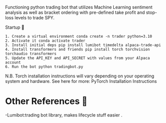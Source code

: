 Functioning python trading bot that utilizes Machine Learning sentiment analysis as well as bracket ordering with pre-defined take profit and stop-loss levels to trade SPY.

Startup 🚀

    1. Create a virtual environment conda create -n trader python=3.10
    2. Activate it conda activate trader
    3. Install initial deps pip install lumibot timedelta alpaca-trade-api
    4. Install transformers and friends pip install torch torchvision torchaudio transformers
    5. Update the API_KEY and API_SECRET with values from your Alpaca account
    6. Run the bot python tradingbot.py

N.B. Torch installation instructions will vary depending on your operating system and hardware. See here for more: PyTorch Installation Instructions

# Other References 🔗

-Lumibot:trading bot library, makes lifecycle stuff easier .

